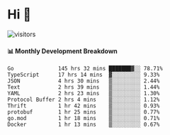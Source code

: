 # Hi 👋
 
![visitors](https://visitor-badge.glitch.me/badge?page_id=sorcererxw.sorcererx)

#### 📊 Monthly Development Breakdown

<!--START_SECTION:waka-->
```text
Go              145 hrs 32 mins ███████▓░░ 78.71%
TypeScript      17 hrs 14 mins  ▓░░░░░░░░░ 9.33%
JSON            4 hrs 30 mins   ▒░░░░░░░░░ 2.44%
Text            2 hrs 39 mins   ▒░░░░░░░░░ 1.44%
YAML            2 hrs 23 mins   ▒░░░░░░░░░ 1.30%
Protocol Buffer 2 hrs 4 mins    ▒░░░░░░░░░ 1.12%
Thrift          1 hr 42 mins    ▒░░░░░░░░░ 0.93%
protobuf        1 hr 25 mins    ▒░░░░░░░░░ 0.77%
go.mod          1 hr 18 mins    ▒░░░░░░░░░ 0.71%
Docker          1 hr 13 mins    ▒░░░░░░░░░ 0.67%
```
<!--END_SECTION:waka-->
